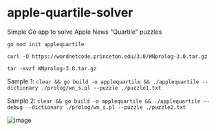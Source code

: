 # apple-quartile-solver
Simple Go app to solve Apple News "Quartile" puzzles

`go mod init applequartile`

`curl -O https://wordnetcode.princeton.edu/3.0/WNprolog-3.0.tar.gz`

`tar -xvzf WNprolog-3.0.tar.gz`

Sample 1:
`clear && go build -o applequartile && ./applequartile --dictionary ./prolog/wn_s.pl --puzzle ./puzzle1.txt`

Sample 2:
`clear && go build -o applequartile && ./applequartile --debug --dictionary ./prolog/wn_s.pl --puzzle ./puzzle2.txt`

![image](https://github.com/user-attachments/assets/76c7617c-4eb6-4822-a9ea-f578a1cad161)
